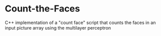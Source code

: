 # Count-the-Faces
C++ implementation of a "count face" script that counts the faces in an input picture array using the multilayer perceptron
